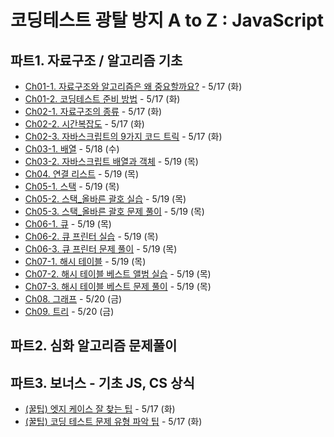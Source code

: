# 코딩테스트 광탈 방지 A to Z : JavaScript

## 파트1. 자료구조 / 알고리즘 기초

- [Ch01-1. 자료구조와 알고리즘은 왜 중요할까요?](./파트1/Ch01-1.md) - 5/17 (화)
- [Ch01-2. 코딩테스트 준비 방법](./파트1/Ch01-2.md) - 5/17 (화)
- [Ch02-1. 자료구조의 종류](./파트1/Ch02-1.md) - 5/17 (화)
- [Ch02-2. 시간복잡도](./파트1/Ch02-2.md) - 5/17 (화)
- [Ch02-3. 자바스크립트의 9가지 코드 트릭](./파트1/Ch02-3.md) - 5/17 (화)
- [Ch03-1. 배열](./파트1/Ch03-1.md) - 5/18 (수)
- [Ch03-2. 자바스크립트 배열과 객체](./파트1/Ch03-2.md) - 5/19 (목)
- [Ch04. 연결 리스트](./파트1/Ch04.md) - 5/19 (목)
- [Ch05-1. 스택](./파트1/Ch05-1.md) - 5/19 (목)
- [Ch05-2. 스택\_올바른 괄호 실습](./파트1/Ch05-2.md) - 5/19 (목)
- [Ch05-3. 스택\_올바른 괄호 문제 풀이](./파트1/Ch05-3.md) - 5/19 (목)
- [Ch06-1. 큐](./파트1/Ch06-1.md) - 5/19 (목)
- [Ch06-2. 큐 프린터 실습](./파트1/Ch06-2.md) - 5/19 (목)
- [Ch06-3. 큐 프린터 문제 풀이](./파트1/Ch06-3.md) - 5/19 (목)
- [Ch07-1. 해시 테이블](./파트1/Ch07-1.md) - 5/19 (목)
- [Ch07-2. 해시 테이블 베스트 앨범 실습](./파트1/Ch07-2.md) - 5/19 (목)
- [Ch07-3. 해시 테이블 베스트 문제 풀이](./파트1/Ch07-3.md) - 5/19 (목)
- [Ch08. 그래프](./파트1/Ch08.md) - 5/20 (금)
- [Ch09. 트리](./파트1/Ch09.md) - 5/20 (금)

## 파트2. 심화 알고리즘 문제풀이

## 파트3. 보너스 - 기초 JS, CS 상식

- [(꿀팁) 엣지 케이스 잘 찾는 팁](./파트3/tip-edge-case.md) - 5/17 (화)
- [(꿀팁) 코딩 테스트 문제 유형 파악 팁](./파트3/tip-problem-reading.md) - 5/17 (화)
